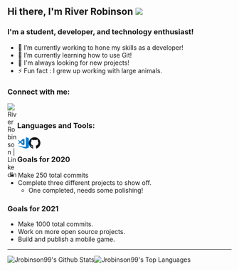 ## Hi there, I'm River Robinson <img src="https://raw.githubusercontent.com/MartinHeinz/MartinHeinz/master/wave.gif" width="30px">

### I'm a student, developer, and technology enthusiast!
- 🔭 I’m currently working to hone my skills as a developer!
- 🌱 I’m currently learning how to use Git!
- 🔭 I'm always looking for new projects!
- ⚡ Fun fact : I grew up working with large animals.

### Connect with me:
[<img align="left" alt="River Robinson | LinkedIn" width="22px" src="https://cdn.jsdelivr.net/npm/simple-icons@v3/icons/linkedin.svg" />][linkedin]

<br>

### Languages and Tools:

<img align="left" alt="Visual Studio Code" width="26px" src="https://raw.githubusercontent.com/github/explore/80688e429a7d4ef2fca1e82350fe8e3517d3494d/topics/visual-studio-code/visual-studio-code.png" />
<img align="left" alt="GitHub" width="26px" src="https://raw.githubusercontent.com/github/explore/78df643247d429f6cc873026c0622819ad797942/topics/github/github.png" />

<br>

### Goals for 2020
- Make 250 total commits
- Complete three different projects to show off. 
  - One completed, needs some polishing!

### Goals for 2021
- Make 1000 total commits.
- Work on more open source projects.
- Build and publish a mobile game.

---

<img align="left" alt="Jrobinson99's Github Stats" src="https://github-readme-stats.vercel.app/api?username=jrobinson99&show_icons=true&hide_border=true" />
<img align="left" alt="Jrobinson99's Top Languages" src="https://github-readme-stats.vercel.app/api/top-langs/?username=jrobinson99&layout=compact" />



[linkedin]: https://linkedin.com/in/river-robinson
